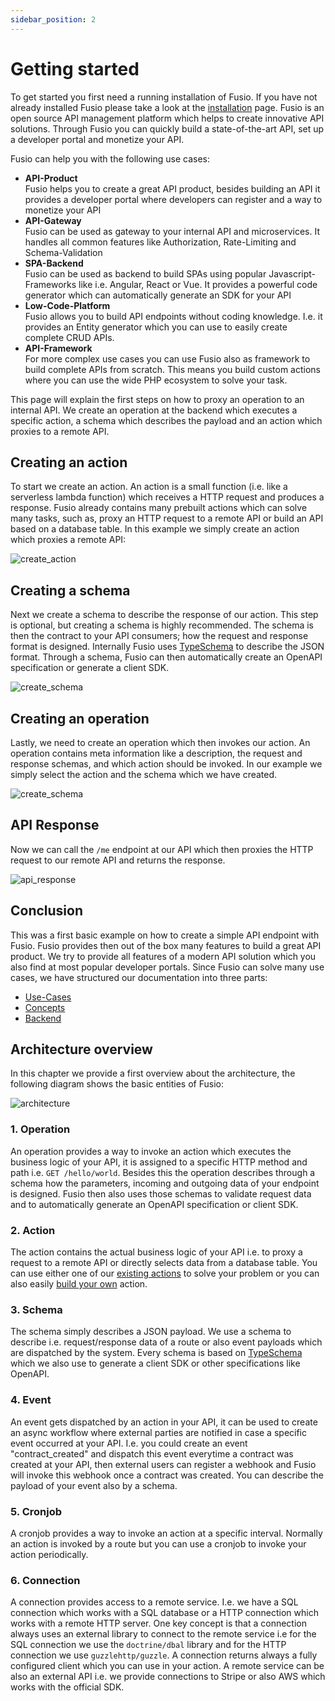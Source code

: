 ```yaml
---
sidebar_position: 2
---
```


# Getting started

To get started you first need a running installation of Fusio. If you have not already installed Fusio please take a
look at the [installation](./installation/index.md) page. Fusio is an open source API management platform which helps to
create innovative API solutions. Through Fusio you can quickly build a state-of-the-art API, set up a developer portal
and monetize your API.

Fusio can help you with the following use cases:

* __API-Product__  
Fusio helps you to create a great API product, besides building an API it provides a developer portal where developers
can register and a way to monetize your API
* __API-Gateway__  
Fusio can be used as gateway to your internal API and microservices. It handles all common features like Authorization, 
Rate-Limiting and Schema-Validation
* __SPA-Backend__  
Fusio can be used as backend to build SPAs using popular Javascript-Frameworks like i.e. Angular, React or Vue. It
provides a powerful code generator which can automatically generate an SDK for your API
* __Low-Code-Platform__  
Fusio allows you to build API endpoints without coding knowledge. I.e. it provides an Entity generator which you can use
to easily create complete CRUD APIs.
* __API-Framework__  
For more complex use cases you can use Fusio also as framework to build complete APIs from scratch. This means you build
custom actions where you can use the wide PHP ecosystem to solve your task.

This page will explain the first steps on how to proxy an operation to an internal API. We create an operation at the
backend which executes a specific action, a schema which describes the payload and an action which proxies to a remote
API.

## Creating an action

To start we create an action. An action is a small function (i.e. like a serverless lambda function)
which receives a HTTP request and produces a response. Fusio already contains many prebuilt actions which can solve
many tasks, such as, proxy an HTTP request to a remote API or build an API based on a database table. In this example
we simply create an action which proxies a remote API:

![create_action](/img/bootstrap/create_action.png)

## Creating a schema

Next we create a schema to describe the response of our action. This step is optional, but creating a schema is
highly recommended. The schema is then the contract to your API consumers; how the request and response format is designed.
Internally Fusio uses [TypeSchema](https://typeschema.org/) to describe the JSON format. Through a schema, Fusio can then
automatically create an OpenAPI specification or generate a client SDK.

![create_schema](/img/bootstrap/create_schema.png)

## Creating an operation

Lastly, we need to create an operation which then invokes our action. An operation contains meta information like a
description, the request and response schemas, and which action should be invoked. In our example we simply
select the action and the schema which we have created.

![create_schema](/img/bootstrap/create_operation.png)

## API Response

Now we can call the `/me` endpoint at our API which then proxies the HTTP request to our remote API and returns the
response.

![api_response](/img/bootstrap/api_response.png)

## Conclusion

This was a first basic example on how to create a simple API endpoint with Fusio. Fusio provides then out of the box many
features to build a great API product. We try to provide all features of a modern API solution which you also
find at most popular developer portals. Since Fusio can solve many use cases, we have structured our documentation into
three parts:

* [Use-Cases](./use_cases/index.md)
* [Concepts](./concepts/index.md)
* [Backend](./backend/index.md)

## Architecture overview

In this chapter we provide a first overview about the architecture, the following diagram shows the basic entities of
Fusio:

![architecture](/img/bootstrap/architecture.png)

### 1. Operation

An operation provides a way to invoke an action which executes the business logic of your API, it is assigned to a
specific HTTP method and path i.e. `GET /hello/world`. Besides this the operation describes through a schema how the
parameters, incoming and outgoing data of your endpoint is designed. Fusio then also uses those schemas to validate
request data and to automatically generate an OpenAPI specification or client SDK.

### 2. Action

The action contains the actual business logic of your API i.e. to proxy a request to a remote API or directly selects
data from a database table. You can use either one of our [existing actions](/docs/backend/api/action/) to solve your problem or you can also easily
[build your own](/docs/use_cases/develop_custom_action/) action.

### 3. Schema

The schema simply describes a JSON payload. We use a schema to describe i.e. request/response data of a route
or also event payloads which are dispatched by the system. Every schema is based on [TypeSchema](https://typeschema.org/)
which we also use to generate a client SDK or other specifications like OpenAPI.

### 4. Event

An event gets dispatched by an action in your API, it can be used to create an async workflow where external parties are
notified in case a specific event occurred at your API. I.e. you could create an event "contract_created" and dispatch
this event everytime a contract was created at your API, then external users can register a webhook and Fusio will
invoke this webhook once a contract was created. You can describe the payload of your event also by a schema.

### 5. Cronjob

A cronjob provides a way to invoke an action at a specific interval. Normally an action is invoked by a route but
you can use a cronjob to invoke your action periodically.

### 6. Connection

A connection provides access to a remote service. I.e. we have a SQL connection which works with a SQL database or a
HTTP connection which works with a remote HTTP server. One key concept is that a connection always uses an external
library to connect to the remote service i.e for the SQL connection we use the `doctrine/dbal` library and for the HTTP
connection we use `guzzlehttp/guzzle`. A connection returns always a fully configured client which you can use in your
action. A remote service can be also an external API i.e. we provide connections to Stripe or also AWS which works with
the official SDK.
